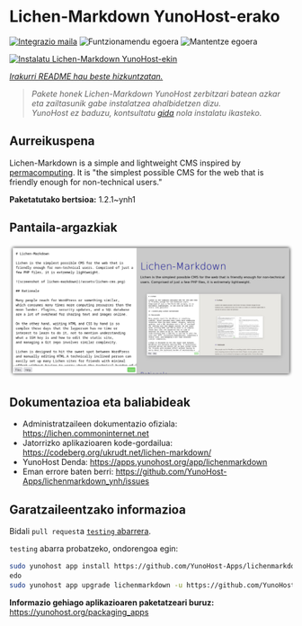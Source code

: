 <!--
Ohart ongi: README hau automatikoki sortu da <https://github.com/YunoHost/apps/tree/master/tools/readme_generator>ri esker
EZ editatu eskuz.
-->

# Lichen-Markdown YunoHost-erako

[![Integrazio maila](https://apps.yunohost.org/badge/integration/lichenmarkdown)](https://ci-apps.yunohost.org/ci/apps/lichenmarkdown/)
![Funtzionamendu egoera](https://apps.yunohost.org/badge/state/lichenmarkdown)
![Mantentze egoera](https://apps.yunohost.org/badge/maintained/lichenmarkdown)

[![Instalatu Lichen-Markdown YunoHost-ekin](https://install-app.yunohost.org/install-with-yunohost.svg)](https://install-app.yunohost.org/?app=lichenmarkdown)

*[Irakurri README hau beste hizkuntzatan.](./ALL_README.md)*

> *Pakete honek Lichen-Markdown YunoHost zerbitzari batean azkar eta zailtasunik gabe instalatzea ahalbidetzen dizu.*  
> *YunoHost ez baduzu, kontsultatu [gida](https://yunohost.org/install) nola instalatu ikasteko.*

## Aurreikuspena

Lichen-Markdown is a simple and lightweight CMS inspired by [permacomputing](https://permacomputing.net). It is "the simplest possible CMS for the web that is friendly enough for non-technical users."


**Paketatutako bertsioa:** 1.2.1~ynh1

## Pantaila-argazkiak

![Lichen-Markdown(r)en pantaila-argazkia](./doc/screenshots/lichen-markdown-cms-boxshadow4.png)

## Dokumentazioa eta baliabideak

- Administratzaileen dokumentazio ofiziala: <https://lichen.commoninternet.net>
- Jatorrizko aplikazioaren kode-gordailua: <https://codeberg.org/ukrudt.net/lichen-markdown/>
- YunoHost Denda: <https://apps.yunohost.org/app/lichenmarkdown>
- Eman errore baten berri: <https://github.com/YunoHost-Apps/lichenmarkdown_ynh/issues>

## Garatzaileentzako informazioa

Bidali `pull request`a [`testing` abarrera](https://github.com/YunoHost-Apps/lichenmarkdown_ynh/tree/testing).

`testing` abarra probatzeko, ondorengoa egin:

```bash
sudo yunohost app install https://github.com/YunoHost-Apps/lichenmarkdown_ynh/tree/testing --debug
edo
sudo yunohost app upgrade lichenmarkdown -u https://github.com/YunoHost-Apps/lichenmarkdown_ynh/tree/testing --debug
```

**Informazio gehiago aplikazioaren paketatzeari buruz:** <https://yunohost.org/packaging_apps>
